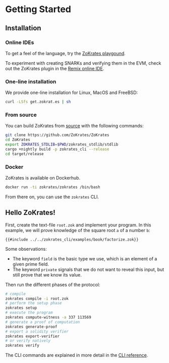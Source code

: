 # Getting Started

## Installation

### Online IDEs

To get a feel of the language, try the [ZoKrates playgound](https://play.zokrat.es).

To experiment with creating SNARKs and verifying them in the EVM, check out the ZoKrates plugin in the [Remix online IDE](https://remix.ethereum.org).


### One-line installation

We provide one-line installation for Linux, MacOS and FreeBSD:

```bash
curl -LSfs get.zokrat.es | sh
```

### From source

You can build ZoKrates from [source](https://github.com/ZoKrates/ZoKrates/) with the following commands:

```bash
git clone https://github.com/ZoKrates/ZoKrates
cd ZoKrates
export ZOKRATES_STDLIB=$PWD/zokrates_stdlib/stdlib
cargo +nightly build -p zokrates_cli --release
cd target/release
```

### Docker

ZoKrates is available on Dockerhub.

```bash
docker run -ti zokrates/zokrates /bin/bash
```

From there on, you can use the `zokrates` CLI.

## Hello ZoKrates!

First, create the text-file `root.zok` and implement your program. In this example, we will prove knowledge of the square root `a` of a number `b`:

```zokrates
{{#include ../../zokrates_cli/examples/book/factorize.zok}}
```

Some observations:
- The keyword `field` is the basic type we use, which is an element of a given prime field.
- The keyword `private` signals that we do not want to reveal this input, but still prove that we know its value.

Then run the different phases of the protocol:

```bash
# compile
zokrates compile -i root.zok
# perform the setup phase
zokrates setup
# execute the program
zokrates compute-witness -a 337 113569
# generate a proof of computation
zokrates generate-proof
# export a solidity verifier
zokrates export-verifier
# or verify natively
zokrates verify
```

The CLI commands are explained in more detail in the [CLI reference](toolbox/cli.md).
